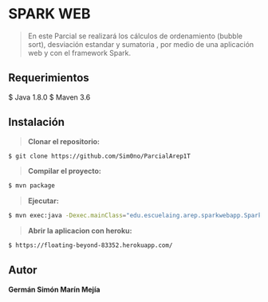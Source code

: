 # SPARK WEB 
> En este Parcial se realizará los cálculos de ordenamiento (bubble sort), desviación estandar y sumatoria , por medio de una aplicación web y con el framework Spark.


## Requerimientos 
$ Java 1.8.0
$ Maven 3.6


## Instalación
> **Clonar el repositorio:** 
```sh
$ git clone https://github.com/Sim0no/ParcialArep1T
```
> **Compilar el proyecto:**

```sh
$ mvn package
```


> **Ejecutar:** 
```sh
$ mvn exec:java -Dexec.mainClass="edu.escuelaing.arep.sparkwebapp.SparkWebApp"
```
> **Abrir la aplicacion con heroku:** 
```sh
$ https://floating-beyond-83352.herokuapp.com/
```

## Autor
**Germán Simón Marín Mejía**

